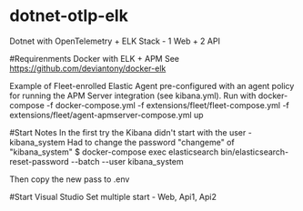 # dotnet-otlp-elk
Dotnet with OpenTelemetry + ELK Stack - 1 Web + 2 API

#Requirenments
Docker with ELK + APM 
See https://github.com/deviantony/docker-elk

Example of Fleet-enrolled Elastic Agent pre-configured with an agent policy
for running the APM Server integration (see kibana.yml).
Run with
docker-compose  -f docker-compose.yml -f extensions/fleet/fleet-compose.yml -f extensions/fleet/agent-apmserver-compose.yml up


#Start Notes
In the first try the Kibana didn't start with the user - kibana_system
Had to change the password "changeme" of "kibana_system"
	$ docker-compose exec elasticsearch bin/elasticsearch-reset-password --batch --user kibana_system
	
Then copy the new pass to .env

#Start Visual Studio
Set multiple start - Web, Api1, Api2